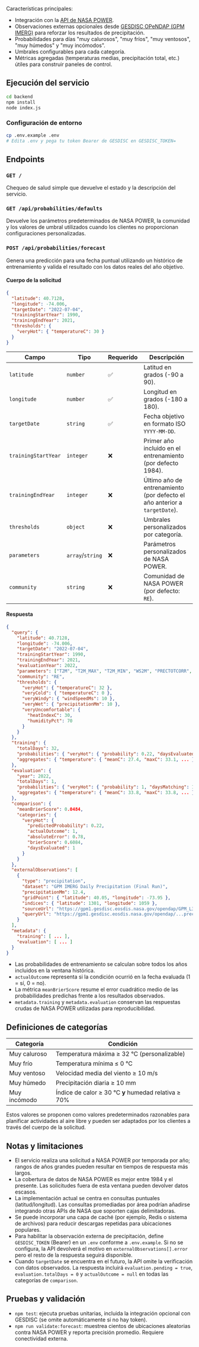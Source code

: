 Características principales:

- Integración con la [API de NASA POWER](https://power.larc.nasa.gov/).
- Observaciones externas opcionales desde [GESDISC OPeNDAP (GPM IMERG)](https://disc.gsfc.nasa.gov/information/tools?title=OPeNDAP%20and%20GDS) para reforzar los resultados de precipitación.
- Probabilidades para días "muy calurosos", "muy fríos", "muy ventosos", "muy húmedos" y "muy incómodos".
- Umbrales configurables para cada categoría.
- Métricas agregadas (temperaturas medias, precipitación total, etc.) útiles para construir paneles de control.

## Ejecución del servicio

```bash
cd backend
npm install
node index.js
```

### Configuración de entorno

```bash
cp .env.example .env
# Edita .env y pega tu token Bearer de GESDISC en GESDISC_TOKEN=
```

## Endpoints

### `GET /`

Chequeo de salud simple que devuelve el estado y la descripción del servicio.

### `GET /api/probabilities/defaults`

Devuelve los parámetros predeterminados de NASA POWER, la comunidad y los valores de umbral utilizados cuando los clientes no proporcionan configuraciones personalizadas.

### `POST /api/probabilities/forecast`

Genera una predicción para una fecha puntual utilizando un histórico de entrenamiento y valida el resultado con los datos reales del año objetivo.

#### Cuerpo de la solicitud

```json
{
  "latitude": 40.7128,
  "longitude": -74.006,
  "targetDate": "2022-07-04",
  "trainingStartYear": 1990,
  "trainingEndYear": 2021,
  "thresholds": {
    "veryHot": { "temperatureC": 30 }
  }
}
```

| Campo | Tipo | Requerido | Descripción |
| --- | --- | --- | --- |
| `latitude` | `number` | ✅ | Latitud en grados (-90 a 90). |
| `longitude` | `number` | ✅ | Longitud en grados (-180 a 180). |
| `targetDate` | `string` | ✅ | Fecha objetivo en formato ISO `YYYY-MM-DD`. |
| `trainingStartYear` | `integer` | ❌ | Primer año incluido en el entrenamiento (por defecto 1984). |
| `trainingEndYear` | `integer` | ❌ | Último año de entrenamiento (por defecto el año anterior a `targetDate`). |
| `thresholds` | `object` | ❌ | Umbrales personalizados por categoría. |
| `parameters` | `array`/`string` | ❌ | Parámetros personalizados de NASA POWER. |
| `community` | `string` | ❌ | Comunidad de NASA POWER (por defecto: `RE`). |

#### Respuesta

```json
{
  "query": {
    "latitude": 40.7128,
    "longitude": -74.006,
    "targetDate": "2022-07-04",
    "trainingStartYear": 1990,
    "trainingEndYear": 2021,
    "evaluationYear": 2022,
    "parameters": ["T2M", "T2M_MAX", "T2M_MIN", "WS2M", "PRECTOTCORR", "RH2M"],
    "community": "RE",
    "thresholds": {
      "veryHot": { "temperatureC": 32 },
      "veryCold": { "temperatureC": 0 },
      "veryWindy": { "windSpeedMs": 10 },
      "veryWet": { "precipitationMm": 10 },
      "veryUncomfortable": {
        "heatIndexC": 30,
        "humidityPct": 70
      }
    }
  },
  "training": {
    "totalDays": 32,
    "probabilities": { "veryHot": { "probability": 0.22, "daysEvaluated": 32, ... }, ... },
    "aggregates": { "temperature": { "meanC": 27.4, "maxC": 33.1, ... }, ... }
  },
  "evaluation": {
    "year": 2022,
    "totalDays": 1,
    "probabilities": { "veryHot": { "probability": 1, "daysMatching": 1, ... }, ... },
    "aggregates": { "temperature": { "meanC": 33.8, "maxC": 33.8, ... }, ... }
  },
  "comparison": {
    "meanBrierScore": 0.0484,
    "categories": {
      "veryHot": {
        "predictedProbability": 0.22,
        "actualOutcome": 1,
        "absoluteError": 0.78,
        "brierScore": 0.6084,
        "daysEvaluated": 1
      }
    }
  },
  "externalObservations": [
    {
      "type": "precipitation",
      "dataset": "GPM IMERG Daily Precipitation (Final Run)",
      "precipitationMm": 12.4,
      "gridPoint": { "latitude": 40.05, "longitude": -73.95 },
      "indices": { "latitude": 1301, "longitude": 1059 },
      "sourceUrl": "https://gpm1.gesdisc.eosdis.nasa.gov/opendap/GPM_L3/.../3B-DAY.MS.MRG.3IMERG.20220704-S000000-E235959.V06B.HDF5.nc4",
      "queryUrl": "https://gpm1.gesdisc.eosdis.nasa.gov/opendap/...precipitationCal[0:0][1301:1301][1059:1059]"
    }
  ],
  "metadata": {
    "training": [ ... ],
    "evaluation": [ ... ]
  }
}
```

- Las probabilidades de entrenamiento se calculan sobre todos los años incluidos en la ventana histórica.
- `actualOutcome` representa si la condición ocurrió en la fecha evaluada (1 = sí, 0 = no).
- La métrica `meanBrierScore` resume el error cuadrático medio de las probabilidades predichas frente a los resultados observados.
- `metadata.training` y `metadata.evaluation` conservan las respuestas crudas de NASA POWER utilizadas para reproducibilidad.

## Definiciones de categorías

| Categoría | Condición |
| --- | --- |
| Muy caluroso | Temperatura máxima ≥ 32 °C (personalizable) |
| Muy frío | Temperatura mínima ≤ 0 °C |
| Muy ventoso | Velocidad media del viento ≥ 10 m/s |
| Muy húmedo | Precipitación diaria ≥ 10 mm |
| Muy incómodo | Índice de calor ≥ 30 °C **y** humedad relativa ≥ 70% |

Estos valores se proponen como valores predeterminados razonables para planificar actividades al aire libre y pueden ser adaptados por los clientes a través del cuerpo de la solicitud.

## Notas y limitaciones

- El servicio realiza una solicitud a NASA POWER por temporada por año; rangos de años grandes pueden resultar en tiempos de respuesta más largos.
- La cobertura de datos de NASA POWER es mejor entre 1984 y el presente. Las solicitudes fuera de esta ventana pueden devolver datos escasos.
- La implementación actual se centra en consultas puntuales (latitud/longitud). Las consultas promediadas por área podrían añadirse integrando otras APIs de NASA que soporten cajas delimitadoras.
- Se puede incorporar una capa de caché (por ejemplo, Redis o sistema de archivos) para reducir descargas repetidas para ubicaciones populares.
- Para habilitar la observación externa de precipitación, define `GESDISC_TOKEN` (Bearer) en un `.env` conforme a `.env.example`. Si no se configura, la API devolverá el motivo en `externalObservations[].error` pero el resto de la respuesta seguirá disponible.
- Cuando `targetDate` se encuentra en el futuro, la API omite la verificación con datos observados. La respuesta incluirá `evaluation.pending = true`, `evaluation.totalDays = 0` y `actualOutcome = null` en todas las categorías de `comparison`.

## Pruebas y validación

- `npm test`: ejecuta pruebas unitarias, incluida la integración opcional con GESDISC (se omite automáticamente si no hay token).
- `npm run validate:forecast`: muestrea cientos de ubicaciones aleatorias contra NASA POWER y reporta precisión promedio. Requiere conectividad externa.

